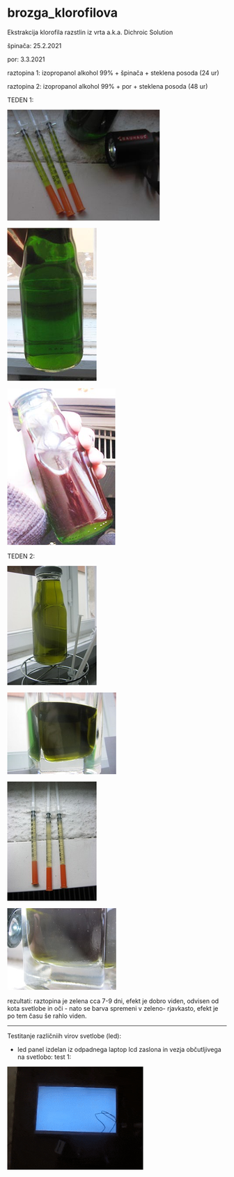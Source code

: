 # brozga_klorofilova

Ekstrakcija klorofila razstlin iz vrta a.k.a. Dichroic Solution

špinača: 25.2.2021

por: 3.3.2021

raztopina 1: izopropanol alkohol 99% + špinača + steklena posoda (24 ur)

raztopina 2: izopropanol alkohol 99% + por + steklena posoda (48 ur)

TEDEN 1: 

![slika](https://github.com/monitronica/brozga_klorofilova/blob/main/injekc.jpg)

![slika](https://github.com/monitronica/brozga_klorofilova/blob/main/zeleno.jpg)

![slika](https://github.com/monitronica/brozga_klorofilova/blob/main/kri.jpg)

TEDEN 2: 

![slika](https://github.com/monitronica/brozga_klorofilova/blob/main/spinaca.jpg)

![slika](https://github.com/monitronica/brozga_klorofilova/blob/main/por.jpg)

![slika](https://github.com/monitronica/brozga_klorofilova/blob/main/injekc2.jpg)

![slika](https://github.com/monitronica/brozga_klorofilova/blob/main/efekt.jpg)

rezultati: raztopina je zelena cca 7-9 dni, efekt je dobro viden, odvisen od kota svetlobe in oči - nato se barva spremeni v zeleno- rjavkasto, efekt je po tem času še rahlo viden. 
***
Testitanje različniih virov svetlobe (led): 

- led panel izdelan iz odpadnega laptop lcd zaslona in vezja občutljivega na svetlobo: test 1: 

![slika](https://github.com/monitronica/brozga_klorofilova/blob/main/led_test.gif)
